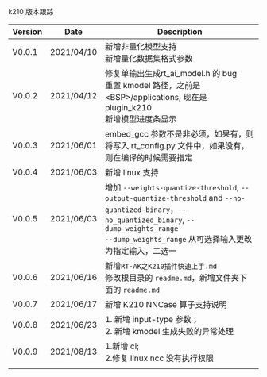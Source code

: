 <!--
 * @Author: lebhoryi@gmail.com
 * @Date: 2021-08-13 09:40:00
 * @LastEditors: lebhoryi@gmail.com
 * @LastEditTime: 2021-08-13 11:02:52
 * @Version: V0.0.1
 * @FilePath: /RT-AK/RT-AK/rt_ai_tools/platforms/plugin_k210/docs/version.md
 * @Description: 
-->
k210 版本跟踪

| Version | Date       | Description                                                  |
| ------- | ---------- | ------------------------------------------------------------ |
| V0.0.1  | 2021/04/10 | 新增非量化模型支持<br>新增量化数据集格式参数                 |
| V0.0.2  | 2021/04/12 | 修复单输出生成rt_ai_model.h 的 bug<br>重置 kmodel 路径，之前是 \<BSP>/applications, 现在是 plugin_k210<br>新增模型进度条显示 |
| V0.0.3 | 2021/06/01 |  embed_gcc 参数不是非必须，如果有，则将写入 rt_config.py 文件中，如果没有，则在编译的时候需要指定                                                            |
| V0.0.4  | 2021/06/03 | 新增 linux 支持                                              |
| V0.0.5 | 2021/06/03| 增加 `--weights-quantize-threshold`, `--output-quantize-threshold` and `--no-quantized-binary`，`--no_quantized_binary`, `--dump_weights_range`<br>`--dump_weights_range` 从可选择输入更改为指定输入，二选一 |
| V0.0.6 | 2021/06/16 | 新增`RT-AK之K210插件快速上手.md` <br>修改根目录的 `readme.md`，新增文件夹下面的 `readme.md` |
| V0.0.7 | 2021/06/17 | 新增 K210 NNCase 算子支持说明 |
| V0.0.8 | 2021/06/23 | 1. 新增 input-type 参数；<br>2. 新增 kmodel 生成失败的异常处理 |
| V0.0.9 | 2021/08/13 | 1.新增 ci; <br>2.修复 linux ncc 没有执行权限 |
|  |  |  |

